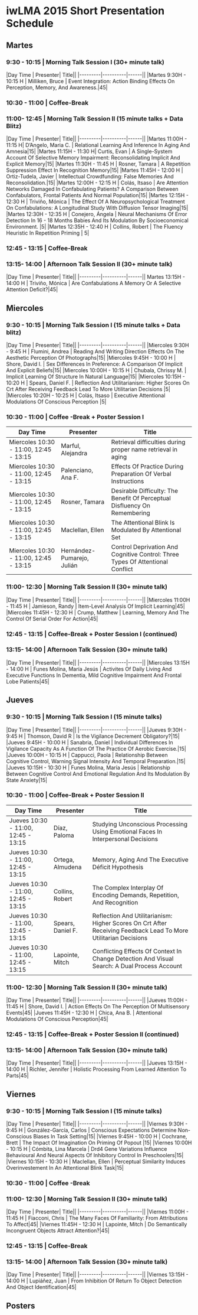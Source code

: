 # iwLMA 2015 Short Presentation Schedule

## Martes

### 9:30 - 10:15 | Morning Talk Session I (30+ minute talk)

|Day Time | Presenter| Title||
|---------|----------|------||
|Martes 9:30H - 10:15 H  |  Milliken, Bruce  |  Event Integration: Action Binding Effects On Perception, Memory, And Awareness.|45|

### 10:30 - 11:00 | Coffee-Break

### 11:00- 12:45 | Morning Talk Session II (15 minute talks + Data Blitz)

|Day Time | Presenter| Title||
|---------|----------|------||
|Martes 11:00H - 11:15 H|  D’Angelo, Maria C.  |  Relational Learning And Inference In Aging And Amnesia|15|
|Martes 11:15H - 11:30 H|  Curtis, Evan  |  A Single-System Account Of Selective Memory Impairment: Reconsolidating Implicit And Explicit Memory|15|
|Martes 11:30H - 11:45 H  |  Rosner, Tamara  |  A Repetition Suppression Effect In Recognition Memory|15|
|Martes 11:45H - 12:00 H  |  Ortiz-Tudela, Javier  |  Intellectual Crowdfunding: False Memories And Reconsolidation.|15|
|Martes 12:00H - 12:15 H  |  Colás, Itsaso  |  Are Attention Networks Damaged In Confabulating Patients? A Comparison Between Confabulators, Frontal Patients And Normal Population|15|
|Martes 12:15H - 12:30 H  |  Triviño, Mónica  |  The Effect Of A Neuropsychological Treatment On Confabulations: A Longitudinal Study With Diffusion Tensor Imaging|15|
|Martes 12:30H - 12:35 H  |  Conejero, Ángela  |  Neural Mechanisms Of Error Detection In 16 - 18 Months Babies And Its Modulation By Socioeconomical Environment. |5|
|Martes 12:35H - 12:40 H  |  Collins, Robert  |  The Fluency Heuristic In Repetition Priming | 5|

### 12:45 - 13:15 | Coffee-Break

### 13:15- 14:00 | Afternoon Talk Session II (30+ minute talk)

|Day Time | Presenter| Title||
|---------|----------|------||
Martes 13:15H - 14:00 H  |  Triviño, Mónica  |  Are Confabulations A Memory Or A Selective Attention Deficit?|45|

## Miercoles

### 9:30 - 10:15 | Morning Talk Session I (15 minute talks + Data blitz)


|Day Time | Presenter| Title||
|---------|----------|------||
|Miercoles 9:30H - 9:45 H  |  Flumini, Andrea  |  Reading And Writing Direction Effects On The Aesthetic Perception Of Photographs|15|
|Miercoles 9:45H - 10:00 H  |  Shore, David I.  |  Sex Differences In Preference: A Comparison Of Implicit And Explicit Beliefs|15|
|Miercoles 10:00H - 10:15 H  |  Chubala, Chrissy M.  |  Implicit Learning Of Structure In Natural Language|15|
|Miercoles 10:15H - 10:20 H  |  Spears, Daniel F.  |  Reflection And Utilitarianism: Higher Scores On Crt After Receiving Feedback Lead To More Utilitarian Decisions |5|
|Miercoles 10:20H - 10:25 H  |  Colás, Itsaso  |  Executive Attentional Modulations Of Conscious Perception |5|

### 10:30 - 11:00 | Coffee -Break + Poster Session I

|Day Time | Presenter| Title|
|---------|----------|------|
| Miercoles 10:30 - 11:00, 12:45 - 13:15|  Marful, Alejandra  | Retrieval difficulties during proper name retrieval in aging |
| Miercoles 10:30 - 11:00, 12:45 - 13:15| Palenciano, Ana F.  |  Effects Of Practice During Preparation Of Verbal Instructions |
| Miercoles 10:30 - 11:00, 12:45 - 13:15| Rosner, Tamara  |  Desirable Difficulty: The Benefit Of Perceptual Disfluency On Remembering |
| Miercoles 10:30 - 11:00, 12:45 - 13:15| Maclellan, Ellen  |  The Attentional Blink Is Modulated By Attentional Set |
| Miercoles 10:30 - 11:00, 12:45 - 13:15| Hernández-Pumarejo, Julián   |  Control Deprivation And Cognitive Control: Three Types Of Attentional Conflict |

### 11:00- 12:30 | Morning Talk Session II (30+ minute talk)

|Day Time | Presenter| Title||
|---------|----------|------||
|Miercoles 11:00H - 11:45 H  |  Jamieson, Randy  |  Item-Level Analysis Of Implicit Learning|45|
|Miercoles 11:45H - 12:30 H  |  Crump, Matthew  |  Learning, Memory And The Control Of Serial Order For Action|45|

### 12:45 - 13:15 | Coffee-Break + Poster Session I (continued)


### 13:15- 14:00 | Afternoon Talk Session (30+ minute talk)

|Day Time | Presenter| Title||
|---------|----------|------||
|Miercoles 13:15H - 14:00 H  |  Funes Molina, María Jesús  |  Activites Of Daily Living And Executive Functions In Dementia, Mild Cognitive Impairment And Frontal Lobe Patients|45|

## Jueves

### 9:30 - 10:15 | Morning Talk Session I (15 minute talks)

|Day Time | Presenter| Title||
|---------|----------|------||
|Jueves 9:30H - 9:45 H  |  Thomson, David R  |  Is the Vigilance Decrement Obligatory?|15|
|Jueves 9:45H - 10:00 H  |  Sanabria, Daniel  |  Individual Differences In Vigilance Capacity As A Function Of The Practice Of Aerobic Exercise.|15|
|Jueves 10:00H - 10:15 H  |  Cappucci, Paola  |  Relationship Between Cognitive Control, Warning Signal Intensity And Temporal Preparation.|15|
|Jueves 10:15H - 10:30 H  |  Funes Molina, María Jesús  |  Relationship Between Cognitive Control And Emotional Regulation And Its Modulation By State Anxiety|15|

### 10:30 - 11:00 | Coffee-Break + Poster Session II

|Day Time | Presenter| Title|
|---------|----------|------|
|Jueves 10:30 - 11:00, 12:45 - 13:15|  Díaz, Paloma  |  Studying Unconscious Processing Using Emotional Faces In Interpersonal Decisions
|Jueves 10:30 - 11:00, 12:45 - 13:15|  Ortega, Almudena   |  Memory, Aging And The Executive Déficit Hypothesis
|Jueves 10:30 - 11:00, 12:45 - 13:15|  Collins, Robert  |  The Complex Interplay Of Encoding Demands, Repetition, And Recognition
|Jueves 10:30 - 11:00, 12:45 - 13:15|  Spears, Daniel F.  |  Reflection And Utilitarianism: Higher Scores On Crt After Receiving Feedback Lead To More Utilitarian Decisions
|Jueves 10:30 - 11:00, 12:45 - 13:15|  Lapointe, Mitch  |  Conflicting Effects Of Context In Change Detection And Visual Search:  A Dual Process Account

### 11:00- 12:30 | Morning Talk Session II (30+ minute talk)

|Day Time | Presenter| Title||
|---------|----------|------||
|Jueves 11:00H - 11:45 H  |  Shore, David I.  |  Action Effects On The Perception Of Multisensory Events|45|
|Jueves 11:45H - 12:30 H  |  Chica, Ana B.  |  Attentional Modulations Of Conscious Perception|45|

### 12:45 - 13:15 | Coffee-Break + Poster Session II (continued)

### 13:15- 14:00 | Afternoon Talk Session (30+ minute talk)

|Day Time | Presenter| Title||
|---------|----------|------||
|Jueves 13:15H - 14:00 H  |  Richler, Jennifer  |  Holistic Processing From Learned Attention To Parts|45|

## Viernes

### 9:30 - 10:15 | Morning Talk Session I (15 minute talks)

|Day Time | Presenter| Title||
|---------|----------|------||
|Viernes 9:30H - 9:45 H  |  González-García, Carlos  |  Conscious Expectations Determine Non-Conscious Biases In Task Setting|15|
|Viernes 9:45H - 10:00 H  |  Cochrane, Brett  |  The Impact Of Imagination On Priming Of Popout |15|
|Viernes 10:00H - 10:15 H  |  Cómbita, Lina Marcela  |  Drd4 Gene Variations Influence Behavioural And Neural Aspects Of Inhibitory Control In Preschoolers|15|
|Viernes 10:15H - 10:30 H  |  Maclellan, Ellen  |  Perceptual Similarity Induces Overinvestement In An Attentional Blink Task|15|

### 10:30 - 11:00 | Coffee -Break

### 11:00- 12:30 | Morning Talk Session II (30+ minute talk)

|Day Time | Presenter| Title||
|---------|----------|------||
|Viernes 11:00H - 11:45 H  |  Fiacconi, Chris  |  The Many Faces Of Familiarity: From Attributions To Affect|45|
|Viernes 11:45H - 12:30 H  |  Lapointe, Mitch  |  Do Semantically Incongruent Objects Attract Attention?|45|

### 12:45 - 13:15 | Coffee-Break

### 13:15- 14:00 | Afternoon Talk Session (30+ minute talk)

|Day Time | Presenter| Title||
|---------|----------|------||
|Viernes 13:15H - 14:00 H  |  Lupiáñez, Juan  |  From Inhibition Of Return To Object Detection And Object Identification|45|

## Posters



